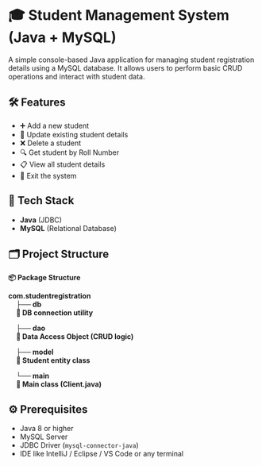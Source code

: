 # 🎓 Student Management System (Java + MySQL)

A simple console-based Java application for managing student registration details using a MySQL database. It allows users to perform basic CRUD operations and interact with student data.

## 🛠 Features

- ➕ Add a new student
- 🔁 Update existing student details
- ❌ Delete a student
- 🔍 Get student by Roll Number
- 📋 View all student details
- 🚪 Exit the system

## 💾 Tech Stack

- **Java** (JDBC)
- **MySQL** (Relational Database)

## 🗂 Project Structure

**📦 Package Structure**

**com.studentregistration**  
&nbsp;&nbsp;&nbsp;&nbsp;**├── db**  
&nbsp;&nbsp;&nbsp;&nbsp;**🔧 DB connection utility**  

&nbsp;&nbsp;&nbsp;&nbsp;**├── dao**  
&nbsp;&nbsp;&nbsp;&nbsp;**📂 Data Access Object (CRUD logic)**  

&nbsp;&nbsp;&nbsp;&nbsp;**├── model**  
&nbsp;&nbsp;&nbsp;&nbsp;**📄 Student entity class**  

&nbsp;&nbsp;&nbsp;&nbsp;**└── main**  
&nbsp;&nbsp;&nbsp;&nbsp;**🚀 Main class (Client.java)**


## ⚙️ Prerequisites

- Java 8 or higher
- MySQL Server
- JDBC Driver (`mysql-connector-java`)
- IDE like IntelliJ / Eclipse / VS Code or any terminal





